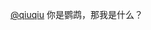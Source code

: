 <p><span class="h-card" translate="no"><a href="https://m-i.im/@qiuqiu" class="u-url mention">@<span>qiuqiu</span></a></span> 你是鹦鹉，那我是什么？</p>